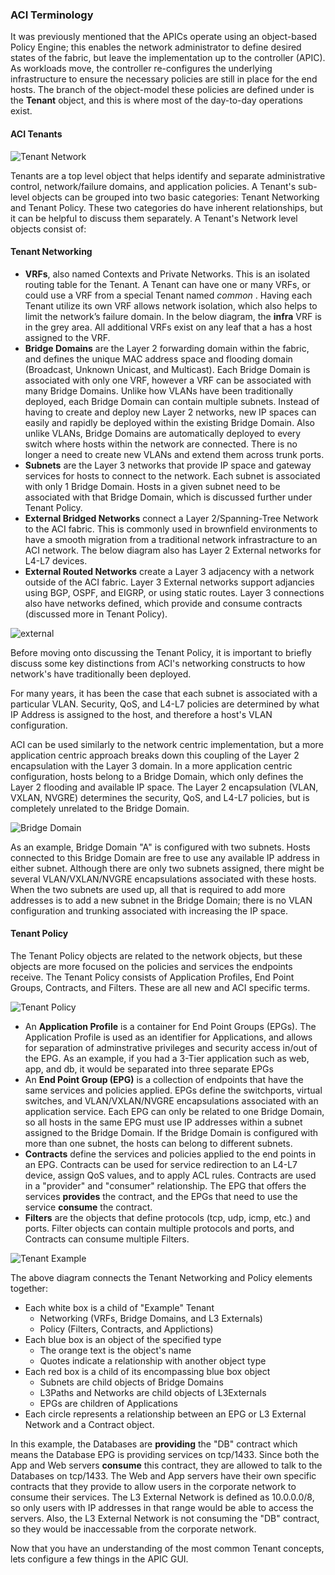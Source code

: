 ### ACI Terminology
It was previously mentioned that the APICs operate using an object-based Policy Engine; this enables the network administrator to define desired states of the fabric, but leave the implementation up to the controller (APIC). As workloads move, the controller re-configures the underlying infrastructure to ensure the necessary policies are still in place for the end hosts. The branch of the object-model these policies are defined under is the **Tenant** object, and this is where most of the day-to-day operations exist.

#### ACI Tenants
![Tenant Network](/posts/files/intro-to-aci_understanding-aci/assets/images/tenant_network.png)

Tenants are a top level object that helps identify and separate administrative control, network/failure domains, and application policies. A Tenant's sub-level objects can be grouped into two basic categories: Tenant Networking and Tenant Policy. These two categories do have inherent relationships, but it can be helpful to discuss them separately. A Tenant's Network level objects consist of:

#### Tenant Networking

*  **VRFs**, also named Contexts and Private Networks. This is an isolated routing table for the Tenant. A Tenant can have one or many VRFs, or could use a VRF from a special Tenant named _common_ . Having each Tenant utilize its own VRF allows network isolation, which also helps to limit the network’s failure domain. In the below diagram, the **infra** VRF is in the grey area. All additional VRFs exist on any leaf that a has a host assigned to the VRF.
*  **Bridge Domains** are the Layer 2 forwarding domain within the fabric, and defines the unique MAC address space and flooding domain (Broadcast, Unknown Unicast, and Multicast). Each Bridge Domain is associated with only one VRF, however a VRF can be associated with many Bridge Domains. Unlike how VLANs have been traditionally deployed, each Bridge Domain can contain multiple subnets. Instead of having to create and deploy new Layer 2 networks, new IP spaces can easily and rapidly be deployed within the existing Bridge Domain. Also unlike VLANs, Bridge Domains are automatically deployed to every switch where hosts within the network are connected. There is no longer a need to create new VLANs and extend them across trunk ports.
*  **Subnets** are the Layer 3 networks that provide IP space and gateway services for hosts to connect to the network. Each subnet is associated with only 1 Bridge Domain. Hosts in a given subnet need to be associated with that Bridge Domain, which is discussed further under Tenant Policy.
*  **External Bridged Networks** connect a Layer 2/Spanning-Tree Network to the ACI fabric. This is commonly used in brownfield environments to have a smooth migration from a traditional network infrastracture to an ACI network. The below diagram also has Layer 2 External networks for L4-L7 devices.
*  **External Routed Networks** create a Layer 3 adjacency with a network outside of the ACI fabric. Layer 3 External networks support adjancies using BGP, OSPF, and EIGRP, or using static routes. Layer 3 connections also have networks defined, which provide and consume contracts (discussed more in Tenant Policy).

![external](/posts/files/intro-to-aci_understanding-aci/assets/images/external.png)

Before moving onto discussing the Tenant Policy, it is important to briefly discuss some key distinctions from ACI's networking constructs to how network's have traditionally been deployed. 

For many years, it has been the case that each subnet is associated with a particular VLAN. Security, QoS, and L4-L7 policies are determined by what IP Address is assigned to the host, and therefore a host's VLAN configuration.

ACI can be used similarly to the network centric implementation, but a more application centric approach breaks down this coupling of the Layer 2 encapsulation with the Layer 3 domain. In a more application centric configuration, hosts belong to a Bridge Domain, which only defines the Layer 2 flooding and available IP space. The Layer 2 encapsulation (VLAN, VXLAN, NVGRE) determines the security, QoS, and L4-L7 policies, but is completely unrelated to the Bridge Domain.

![Bridge Domain](/posts/files/intro-to-aci_understanding-aci/assets/images/bridge_domain.png)

As an example, Bridge Domain "A" is configured with two subnets. Hosts connected to this Bridge Domain are free to use any available IP address in either subnet. Although there are only two subnets assigned, there might be several VLAN/VXLAN/NVGRE encapsulations associated with these hosts. When the two subnets are used up, all that is required to add more addresses is to add a new subnet in the Bridge Domain; there is no VLAN configuration and trunking associated with increasing the IP space.

#### Tenant Policy

The Tenant Policy objects are related to the network objects, but these objects are more focused on the policies and services the endpoints receive. The Tenant Policy consists of Application Profiles, End Point Groups, Contracts, and Filters.  These are all new and ACI specific terms.

![Tenant Policy](/posts/files/intro-to-aci_understanding-aci/assets/images/tenant_policy.png)

*  An **Application Profile** is a container for End Point Groups (EPGs). The Application Profile is used as an identifier for Applications, and allows for separation of adminstrative privileges and security access in/out of the EPG.  As an example, if you had a 3-Tier application such as web, app, and db, it would be separated into three separate EPGs
*  An **End Point Group (EPG)** is a collection of endpoints that have the same services and policies applied. EPGs define the switchports, virtual switches, and VLAN/VXLAN/NVGRE encapsulations associated with an application service. Each EPG can only be related to one Bridge Domain, so all hosts in the same EPG must use IP addresses within a subnet assigned to the Bridge Domain. If the Bridge Domain is configured with more than one subnet, the hosts can belong to different subnets.
*  **Contracts** define the services and policies applied to the end points in an EPG. Contracts can be used for service redirection to an L4-L7 device, assign QoS values, and to apply ACL rules. Contracts are used in a "provider" and "consumer" relationship. The EPG that offers the services **provides** the contract, and the EPGs that need to use the service **consume** the contract.
*  **Filters** are the objects that define protocols (tcp, udp, icmp, etc.) and ports. Filter objects can contain multiple protocols and ports, and Contracts can consume multiple Filters.

![Tenant Example](/posts/files/intro-to-aci_understanding-aci/assets/images/tenant_example.png)

The above diagram connects the Tenant Networking and Policy elements together:

*  Each white box is a child of "Example" Tenant
    -  Networking (VRFs, Bridge Domains, and L3 Externals)
    -  Policy (Filters, Contracts, and Applictions)
*  Each blue box is an object of the specified type
    -  The orange text is the object's name
    -  Quotes indicate a relationship with another object type
*   Each red box is a child of its encompassing blue box object
    -   Subnets are child objects of Bridge Domains
    -   L3Paths and Networks are child objects of L3Externals
    -   EPGs are children of Applications
*   Each circle represents a relationship between an EPG or L3 External Network and a Contract object.

In this example, the Databases are **providing** the "DB" contract which means the Database EPG is providing services on tcp/1433. Since both the App and Web servers **consume** this contract, they are allowed to talk to the Databases on tcp/1433. The Web and App servers have their own specific contracts that they provide to allow users in the corporate network to consume their services. The L3 External Network is defined as 10.0.0.0/8, so only users with IP addresses in that range would be able to access the servers. Also, the L3 External Network is not consuming the "DB" contract, so they would be inaccessable from the corporate network.

Now that you have an understanding of the most common Tenant concepts, lets configure a few things in the APIC GUI.

